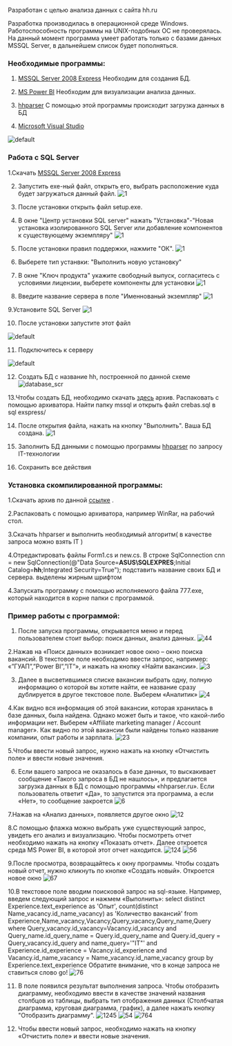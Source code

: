 Разработан с целью анализа данных с сайта hh.ru 

Разработка производилась в операционной среде Windows. Работоспособность программы на UNIX-подобных ОС не проверялась. На данный момент программа умеет работать только с базами данных MSSQL Server, в дальнейшем список будет пополняться.

### Необходимые программы:

1. [MSSQL Server 2008 Express](https://www.microsoft.com/ru-ru/download/details.aspx%3Fid%3D1695)
Необходим для создания БД.

2. [MS Power BI](https://powerbi.microsoft.com/ru-ru/downloads/)
Необходим для визуализации анализа данных.

3. [hhparser](https://github.com/GaPanda/hhparser)
С помощью этой программы происходит загрузка данных в БД

4. [Microsoft Visual Studio](https://www.visualstudio.com/ru/downloads/)

![default](https://cloud.githubusercontent.com/assets/28348635/25701820/b42c5f34-30d6-11e7-92c9-833e669acea3.png)

### Работа с SQL Server
1.Скачать [MSSQL Server 2008 Express](https://www.microsoft.com/ru-ru/download/details.aspx%3Fid%3D1695)

2. Запустить exe-ный файл, открыть его, выбрать расположение куда будет загружаться данный файл. 
![1](https://cloud.githubusercontent.com/assets/28348635/25704336/b651d856-30e1-11e7-9f87-56a50a89f8e6.png)

3. После установки открыть файл setup.exe.

4. В окне "Центр установки SQL server" нажать "Установка"-"Новая установка изолированного SQL Server или добавление компонентов к существующему экземпляру"
![1](https://cloud.githubusercontent.com/assets/28348635/25704591/bfcab4ba-30e2-11e7-9b37-32adc5b7eb42.png)

5. После установки правил поддержки, нажмите "ОК".
![1](https://cloud.githubusercontent.com/assets/28348635/25704752/65ac8228-30e3-11e7-84c8-2a71ccfaa974.png)

6. Выберете тип устанвки: "Выполнить новую установку"

7. В окне "Ключ продукта" укажите свободный выпуск, согласитесь с условиями лицензии, выберете компоненты для установки
![1](https://cloud.githubusercontent.com/assets/28348635/25704926/14d5a05e-30e4-11e7-9190-db555ab5e26d.png)

8. Введите название сервера в поле "Именнованый экземпляр" 
![1](https://cloud.githubusercontent.com/assets/28348635/25705025/7c71659a-30e4-11e7-9627-8990df0787d3.png)

9.Установите SQL Server
![1](https://cloud.githubusercontent.com/assets/28348635/25705108/c0eb06ae-30e4-11e7-8cdb-e9c36f616ccd.png)

10. После установки запустите этот файл 

![default](https://cloud.githubusercontent.com/assets/28348635/25719522/739ad950-3112-11e7-8283-1ef323c2f04e.png)

11. Подключитесь к серверу 

![default](https://cloud.githubusercontent.com/assets/28348635/25719710/fdaf0030-3112-11e7-989a-96c8db6b46f1.png)

12. Создать БД с название hh, построенной по данной схеме ![database_scr](https://cloud.githubusercontent.com/assets/28348635/25700197/31a7553e-30cf-11e7-8fd5-3f047bfa3b40.PNG)

13.Чтобы создать БД, необходимо скачать [здесь](https://github.com/GaPanda/hhparser) архив. Распаковать с помощью архиватора. Найти папку mssql и открыть файл crebas.sql в sql exspress/

14. После открытия файла, нажать на кнопку "Выполнить". Ваша БД создана. 
![1](https://cloud.githubusercontent.com/assets/28348635/25705488/251f2988-30e6-11e7-9877-e62eaf3bce91.png)

15. Заполнить БД данными с помощью программы [hhparser](https://github.com/GaPanda/hhparser) по запросу IT-технологии

16. Сохранить все действия

### Установка скомпилированной программы:

1.Скачать архив по данной [ссылке](https://yadi.sk/d/MAmOOowL3JZvAn) .

2.Распаковать с помощью архиватора, например WinRar, на рабочий стол.

3.Скачать hhparser и выполнить необходимый алгоритм( в качестве запроса можно взять IT )

4.Отредактировать файлы Form1.cs и new.cs. В строке SqlConnection cnn = new SqlConnection(@"Data Source=**ASUS\SQLEXPRES**;Initial Catalog=**hh**;Integrated Security=True"); подставить название своих БД и сервера. выделены жирным шрифтом

4.Запускать программу с помощью исполняемого файла 777.exe, который находится в корне папки с программой.

###  Пример работы с программой:

1. После запуска программы, открывается меню и перед пользователем стоит выбор: поиск данных, анализ данных. ![44](https://cloud.githubusercontent.com/assets/28348635/26520212/07ef214e-42d7-11e7-8ce7-935567f27b36.png)

2.Нажав на «Поиск данных» возникает новое окно – окно поиска вакансий. В текстовое поле необходимо ввести запрос, например: «”ГУАП”,”Power BI”,”IT”», и нажать на кнопку «Найти вакансии». 
![3](https://cloud.githubusercontent.com/assets/28348635/26520251/5c1edc82-42d7-11e7-97e9-67f8d2d3b192.png)

3. Далее в высветившимся списке вакансии выбрать одну, полную информацию о которой вы хотите найти, ее название сразу дублируется в другое текстовое поле. Выберем «Аналитик» 
![4](https://cloud.githubusercontent.com/assets/28348635/26520258/895085d4-42d7-11e7-904e-2d452c936048.png)

4.Как видно вся информация об этой вакансии, которая хранилась в базе данных, была найдена. Однако может быть и такое, что какой-либо информации нет. Выберем «Affiliate marketing manager / Account manager». Как видно по этой вакансии были найдены только название компании, опыт работы и зарплата. 
![23](https://cloud.githubusercontent.com/assets/28348635/26520266/b477afb2-42d7-11e7-9f55-f1a1d1cc0a27.png)

5.Чтобы ввести новый запрос, нужно нажать на кнопку «Отчистить поле» и ввести новые значения.

6. Если вашего запроса не оказалось в базе данных, то выскакивает сообщение «Такого запроса в БД не нашлось», и предлагается загрузка данных в БД с помощью программы «hhparser.ru». Если пользователь ответит «Да», то запустится эта программа, а если «Нет», то сообщение закроется
![6](https://cloud.githubusercontent.com/assets/28348635/26520286/1a500e1a-42d8-11e7-9782-e4b3d459525b.png)

7.Нажав на «Анализ данных», появляется другое окно
![12](https://cloud.githubusercontent.com/assets/28348635/26520292/3e625f7e-42d8-11e7-8811-c82908c1cb33.png)

8.С помощью флажка можно выбрать уже существующий запрос, увидеть его анализ и визуализацию. Чтобы посмотреть отчет необходимо нажать на кнопку «Показать отчет». Далее откроется среда MS Power BI, в которой этот отчет находится.
![124](https://cloud.githubusercontent.com/assets/28348635/26520303/5d4c0886-42d8-11e7-9d50-7f5f23a5e312.png)
![56](https://cloud.githubusercontent.com/assets/28348635/26520307/691f4970-42d8-11e7-8c7c-f6451b5fdb8f.png)

9.После просмотра, возвращайтесь к окну программы. Чтобы создать новый отчет, нужно кликнуть по кнопке «Создать новый». Откроется новое окно
![67](https://cloud.githubusercontent.com/assets/28348635/26520314/82049292-42d8-11e7-8e17-61cc16497f2d.png)

10.В текстовое поле вводим поисковой запрос на sql-языке. Например, введем следующий запрос и нажмем «Выполнить»:
select distinct Experience.text_experience as 'Опыт', count(distinct Name_vacancy.id_name_vacancy) as 'Количество вакансий' from Experience,Name_vacancy,Vacancy,Query_vacancy,Query_name,Query where Query_vacancy.id_vacancy=Vacancy.id_vacancy and Query_name.id_query_name = Query.id_query_name and Query.id_query = Query_vacancy.id_query and name_query='"IT"' and Experience.id_experience = Vacancy.id_experience and Vacancy.id_name_vacancy = Name_vacancy.id_name_vacancy group by Experience.text_experience
Обратите внимание, что в конце запроса не ставиться слово go! 
![76](https://cloud.githubusercontent.com/assets/28348635/26520317/9ed22d30-42d8-11e7-84ea-8bfbff76e863.png)

11. В поле появился результат выполнения запроса. Чтобы отобразить диаграмму, необходимо ввести в качестве значений названия столбцов из таблицы, выбрать тип отображения данных (Столбчатая диаграмма, круговая диаграмма, график), а далее нажать кнопку "Отобразить диаграмму".
![1245](https://cloud.githubusercontent.com/assets/28348635/26520320/b14202ce-42d8-11e7-9474-c98fcd637551.png)
![54](https://cloud.githubusercontent.com/assets/28348635/26520325/ba7cc69e-42d8-11e7-899c-21171eea23df.png)
![764](https://cloud.githubusercontent.com/assets/28348635/26520329/c1e1b6e2-42d8-11e7-9c29-c54f16de1c76.png)

12. Чтобы ввести новый запрос, необходимо нажать на кнопку «Отчистить поле» и ввести новые значения.

